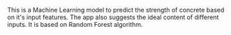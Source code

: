 This is a Machine Learning model to predict the strength of concrete based on it's input features. The app also suggests the ideal content of different inputs. It is based on Random Forest algorithm.